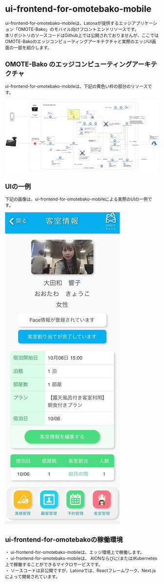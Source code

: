 # ui-frontend-for-omotebako-mobile  
ui-frontend-for-omotebako-mobileは、Latonaが提供するエッジアプリケーション「OMOTE-Bako」のモバイル向けフロントエンドリソースです。   
本リポジトリのソースコードはGithub上では公開されておりませんが、ここではOMOTE-Bakoのエッジコンピューティングアーキテクチャと実際のエッジUI画面の一部を紹介します。　　　

## OMOTE-Bako のエッジコンピューティングアーキテクチャ  
ui-frontend-for-omotebako-mobileは、下記の黄色い枠の部分のリソースです。  

![OMOTE-BakoMobileアーキテクチャ](Documents/omotebako_architecture_formobile.png)

## UIの一例   
下記の画像は、ui-frontend-for-omotebako-mobileによる実際のUIの一例です。      

![OMOTE-Bakoモバイル](Documents/OMOTEbako_mobile_roommgmt.jpg)

## ui-frontend-for-omotebakoの稼働環境   
・ ui-frontend-for-omotebako-mobileは、エッジ環境上で稼働します。    
・ ui-frontend-for-omotebako-mobileは、 AIONならびに(または)Kubernetes上で稼働することができるマイクロサービスです。  
・ ソースコードは非公開ですが、Latonaでは、Reactフレームワーク、Next.jsによって開発されています。  